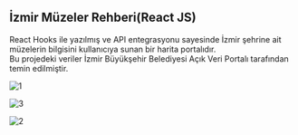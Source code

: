 ## İzmir Müzeler Rehberi(React JS) 
React Hooks ile yazılmış ve API entegrasyonu sayesinde İzmir şehrine ait müzelerin bilgisini kullanıcıya sunan bir harita portalıdır.  
Bu projedeki veriler İzmir Büyükşehir Belediyesi Açık Veri Portalı tarafından temin edilmiştir.
 
![1](https://user-images.githubusercontent.com/74494292/188290536-a071f6ab-8df3-4eaf-b4df-2c924e61dabe.PNG)
 
![3](https://user-images.githubusercontent.com/74494292/188290543-9e6bf2a0-e800-40b0-bdbc-2d4cb6d871a0.PNG)

![2](https://user-images.githubusercontent.com/74494292/188290540-2c79d400-8949-48d3-82b0-d5ff725cde03.PNG)
